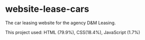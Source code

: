 # website-lease-cars

The car leasing website for the agency D&amp;M Leasing.

This project used: HTML (79.9%), CSS(18.4%), JavaScript (1.7%)



